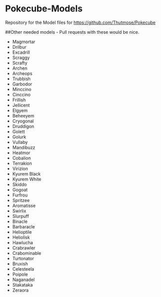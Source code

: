 # Pokecube-Models
Repository for the Model files for https://github.com/Thutmose/Pokecube

##Other needed models - Pull requests with these would be nice.

-   Magmortar
-   Drilbur
-   Excadrill
-   Scraggy
-   Scrafty
-   Archen
-   Archeops
-   Trubbish
-   Garbodor
-   Minccino
-   Cinccino
-   Frillish
-   Jellicent
-   Elgyem
-   Beheeyem
-   Cryogonal
-   Druddigon
-   Golett
-   Golurk
-   Vullaby
-   Mandibuzz
-   Heatmor
-   Cobalion
-   Terrakion
-   Virizion
-   Kyurem Black
-   Kyurem White
-   Skiddo
-   Gogoat
-   Furfrou
-   Spritzee
-   Aromatisse
-   Swirlix
-   Slurpuff
-   Binacle
-   Barbaracle
-   Helioptile
-   Heliolisk
-   Hawlucha
-   Crabrawler
-   Crabominable
-   Turtonator
-   Bruxish
-   Celesteela
-   Poipole
-   Naganadel
-   Stakataka
-   Zeraora